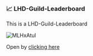 ### 📈 LHD-Guild-Leaderboard
This is a LHD-Guild-Leaderboard


![MLHxAtul](https://pbs.twimg.com/media/Exz0iQnVcAEJTql?format=jpg&name=240x240)

Open by <a href="https://lucid-lewin-aeef7f.netlify.app/">clicking here</a>
